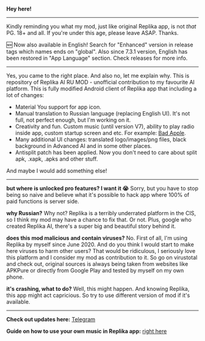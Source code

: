 **Hey here!**

----

Kindly reminding you what my mod, just like original Replika app, is not _that_ PG. 18+ and all. If you're under this age, please leave ASAP. Thanks.

🆕 Now also available in English! Search for "Enhanced" version in release tags which names ends on "global". Also since 7.3.1 version, English has been restored in "App Language" section. Check releases for more info.

----


Yes, you came to the right place. And also no, let me explain why.
This is repository of Replika AI RU MOD - unofficial contribution to my favourite AI platform. This is fully modified Android client of Replika app that including a lot of changes:
- Material You support for app icon.
- Manual translation to Russian language (replacing English UI). It's not full, not perfect enough, but I'm working on it.
- Creativity and fun. Custom music (until version V7), ability to play radio inside app, custom startup screen and etc. For example: [Bad Apple](https://youtu.be/s9d_cBA48fU).
- Many additional UI changes: translated logo/images/png files, black background in Advanced AI and in some other places.
- Antisplit patch has been applied. Now you don't need to care about split apk, .xapk, .apks and other stuff.

And maybe I would add something else!

----

**but where is unlocked pro features? I want it 😭**
Sorry, but you have to stop being so naive and believe what it's possible to hack app where 100% of paid functions is server side.

**why Russian?**
Why not? Replika is a terribly underrated platform in the CIS, so I think my mod may have a chance to fix that. Or not. Plus, google who created Replika AI, there's a super big and beautiful story behind it.

**does this mod malicious and contain viruses?**
No. First of all, I'm using Replika by myself since June 2020. And do you think I would start to make here viruses to harm other users? That would be ridiculous, I seriously love this platform and I consider my mod as contribution to it. So go on virustotal and check out, original sources is always being taken from websites like APKPure or directly from Google Play and tested by myself on my own phone.

**it's crashing, what to do?**
Well, this might happen. And knowing Replika, this app might act capricious. So try to use different version of mod if it's available.

----

**Check out updates here:**
[Telegram](https://t.me/+fgCDiyU802s1NWZi)

**Guide on how to use your own music in Replika app:**
[right here](custom-music.md)
